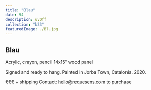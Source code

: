 ```yaml
---
title: "Blau"
date: 94
description: uvOff
collection: "b33"
featuredImage: ./Bl.jpg
---
```


## Blau

Acrylic, crayon, pencil
14x15" wood panel

Signed and ready to hang.
Painted in Jorba Town, Catalonia. 2020.

€€€ + shipping
Contact: hello@requesens.com to purchase